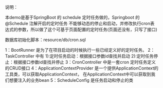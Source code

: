 说明：

  本demo是基于SpringBoot 的 schedule 定时任务做的，Springboot 的 @Schedule 注解开启的定时任务
  不能够动态的停止和启动，并修改执行cron表达式的参数，所以做了这个可基于页面配置的定时任务(页面还没有，只写了接口)
  
  数据库初始化脚本：resource/db/cron.sql
  
  1：BootRunner 是为了在项目启动的时候执行一些已经定义好的定时任务。
  2：TaskController 中有
    1):定时任务启动：根据接口参数id查找并启动
    2):定时任务停止：根据接口参数id查找并停止
  3：CronController 中是一套cron 定时任务定义的CRUD接口
  4：ApplicationContextProvider 是一个提供ApplicationContext的工具类，可以获取ApplicationContext，
     在ApplicationContext中可以获取到我们想要注入的业务bean
  5：ScheduleConfig 是任务启动和停止的类
